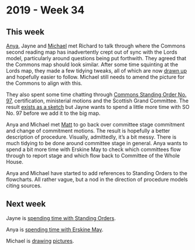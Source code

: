 # 2019 - Week 34

## This week

[Anya](https://twitter.com/bitten_), Jayne and [Michael](https://twitter.com/fantasticlife) met Richard to talk through where the Commons second reading map has inadvertently crept out of sync with the Lords model, particularly around questions being put forthwith. They agreed that the Commons map should look similar. After some time squinting at the Lords map, they made a few tidying tweaks, all of which are now [drawn up](https://ukparliament.github.io/ontologies/procedure/flowcharts/bills/public-bill.pdf) and hopefully easier to follow. Michael still needs to amend the picture for the Commons to align with this.

They also spent some time chatting through [Commons Standing Order No. 97](https://publications.parliament.uk/pa/cm201213/cmstords/614/body.htm#97), certification, ministerial motions and the Scottish Grand Committee. The result [exists as a sketch](https://github.com/ukparliament/ontologies/blob/master/procedure/flowcharts/bills/so97.pdf) but Jayne wants to spend a little more time with SO No. 97 before we add it to the big map.

Anya and Michael met [Matt](https://twitter.com/mattkorris) to go back over committee stage commitment and change of commitment motions. The result is hopefully a better description of procedure. Visually, admittedly, it’s a bit messy. There is much tidying to be done around committee stage in general. Anya wants to spend a bit more time with Erskine May to check which committees flow through to report stage and which flow back to Committee of the Whole House.

Anya and Michael have started to add references to Standing Orders to the flowcharts. All rather vague, but a nod in the direction of procedure models citing sources.

## Next week

Jayne is [spending time with Standing Orders](https://trello.com/c/VTW0IteT/40-commons-scottish-grand-committee).

Anya is [spending time with Erskine May](https://trello.com/c/kGdqDitV/39-lords-committee-type-to-report-stage-vs-return-to-whole-house).

Michael is [drawing](https://trello.com/c/fVrNiuUD/38-commons-second-reading-question-put-forthwith) [pictures](https://trello.com/c/02vVdZPZ/17-commons-referral-to-scottish-and-northern-ireland-grand-committee).
